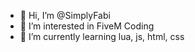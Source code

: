 - 👋 Hi, I’m @SimplyFabi
- 👀 I’m interested in FiveM Coding
- 🌱 I’m currently learning lua, js, html, css
<!-- 💞️ I’m looking to collaborate on ...--->
<!-- 📫 How to reach me ...--->
<!-- 😄 Pronouns: ...--->
<!-- ⚡ Fun fact: ...--->

<!---
SimplyFabi/SimplyFabi is a ✨ special ✨ repository because its `README.md` (this file) appears on your GitHub profile.
You can click the Preview link to take a look at your changes.
--->
